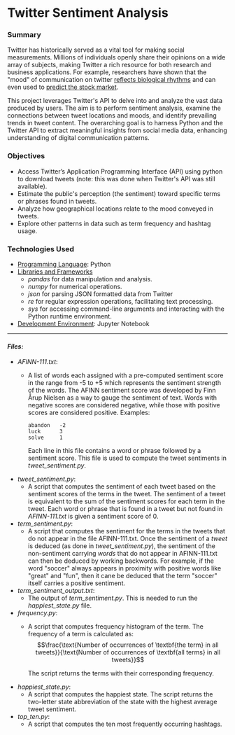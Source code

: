# Twitter Sentiment Analysis

### Summary

Twitter has historically served as a vital tool for making social measurements. Millions of individuals openly share their opinions on a wide array of subjects, making Twitter a rich resource for both research and business applications. For example, researchers have shown that the "mood" of communication on twitter [reflects biological rhythms](https://www.nytimes.com/2011/09/30/science/30twitter.html) and can even used to [predict the stock market](https://arxiv.org/pdf/1010.3003&embedded=true).

This project leverages Twitter's API to delve into and analyze the vast data produced by users. The aim is to perform sentiment analysis, examine the connections between tweet locations and moods, and identify prevailing trends in tweet content. The overarching goal is to harness Python and the Twitter API to extract meaningful insights from social media data, enhancing understanding of digital communication patterns.

### Objectives

*	Access Twitter’s Application Programming Interface (API) using python to download tweets (note: this was done when Twitter's API was still available).
*	Estimate the public's perception (the sentiment) toward specific terms or phrases found in tweets.
*	Analyze how geographical locations relate to the mood conveyed in tweets.
*	Explore other patterns in data such as term frequency and hashtag usage.

### Technologies Used

- <ins>Programming Language</ins>: Python
- <ins>Libraries and Frameworks</ins>
   - _pandas_ for data manipulation and analysis.
   - _numpy_ for numerical operations.
   - _json_ for parsing JSON formatted data from Twitter
   - _re_ for regular expression operations, facilitating text processing.
   - _sys_ for accessing command-line arguments and interacting with the Python runtime environment.
- <ins>Development Environment</ins>: Jupyter Notebook

<!--
### Methodology
<details>

<summary>Derive the sentiment of each tweet</summary>

##### Data Loading and Preprocessing

   - Text Import: Tweets are imported from a JSON file (output_copy_3.txt). Each line of this file is parsed into Python's dictionary format using the json library.
   - Text Cleaning: The tweet text undergoes several preprocessing steps:
     - Removal of URLs, retweet artifacts, and mentions.
     - Replacement of various punctuation and special characters with spaces to avoid concatenation of words.
     - Conversion to lowercase to ensure case insensitivity when processing sentiment scores.
##### Sentiment Dictionary Setup
   - A dictionary of sentiment scores is constructed from the AFINN-111.txt file, where each line contains a word or phrase and its associated integer sentiment score. These scores are used to evaluate the sentiment of each tweet.
##### Sentiment Calculation:
   - Extraction and Analysis: For each tweet, the text is split into individual words.
   - Score Computation: The script iterates over each word in a tweet. For each word or consecutive combination of words (phrases), the script checks if it exists in the sentiment dictionary. If it does, its score is added to the tweet's total sentiment score.
   - Edge Handling: If a word or phrase is not found in the dictionary, a sentiment score of 0 is assigned, ensuring that every word is accounted for without altering the overall sentiment calculation.
##### Output:
   - The final sentiment score of each tweet is printed, providing a line-by-line sentiment output corresponding to each tweet in the input file.

</details>


<details>

<summary>Derive the sentiment of each tweet</summary>

</details>


<details>

<summary>Compute Term Frequency</summary>

</details>


<details>

<summary>Which State is happiest?</summary>

</details>


<details>

<summary>Top ten hash tags</summary>

</details>

### Results

-->

***

#### _Files:_

* _AFINN-111.txt_:
    * A list of words each assigned with a pre-computed sentiment score in the range from -5 to +5 which represents the sentiment strength of the words. The AFINN sentiment score was developed by Finn Årup Nielsen as a way to gauge the sentiment of text. Words with negative scores are considered negative, while those with positive scores are considered positive. Examples:

          abandon   -2
          luck      3
          solve     1
      
      Each line in this file contains a word or phrase followed by a sentiment score. This file is used to compute the tweet sentiments in _tweet_sentiment.py_.
* _tweet_sentiment.py_:
    * A script that computes the sentiment of each tweet based on the sentiment scores of the terms in the tweet. The sentiment of a tweet is equivalent to the sum of the sentiment scores for each term in the tweet. Each word or phrase that is found in a tweet but not found in _AFINN-111.txt_ is given a sentiment score of 0.
* _term_sentiment.py_:
    * A script that computes the sentiment for the terms in the tweets that do not appear in the file AFINN-111.txt. Once the sentiment of a _tweet_ is deduced (as done in _tweet_sentiment.py_), the sentiment of the non-sentiment carrying _words_ that do not appear in AFINN-111.txt can then be deduced by working backwords. For example, if the word "soccer" always appears in proximity with positive words like "great" and "fun", then it cane be deduced that the term "soccer" itself carries a positive sentiment.
* _term_sentiment_output.txt_:
    * The output of _term_sentiment.py_. This is needed to run the _happiest_state.py_ file.
* _frequency.py_:
    * A script that computes frequency histogram of the term. The frequency of a term is calculated as:
      $$\frac{\text{Number of occurrences of \textbf{the term} in all tweets}}{\text{Number of occurrences of \textbf{all terms} in all tweets}}$$

      The script returns the terms with their corresponding frequency.
* _happiest_state.py_:
    * A script that computes the happiest state. The script returns the two-letter state abbreviation of the state with the highest average tweet sentiment.
* _top_ten.py_:
    * A script that computes the ten most frequently occurring hashtags.
